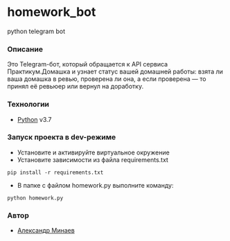 # homework_bot
python telegram bot
### Описание
Это Telegram-бот, который обращается к API сервиса Практикум.Домашка и узнает 
статус вашей домашней работы: взята ли ваша домашка в ревью, проверена ли она,
а если проверена — то принял её ревьюер или вернул на доработку.
### Технологии
- [Python] v3.7
### Запуск проекта в dev-режиме
- Установите и активируйте виртуальное окружение
- Установите зависимости из файла requirements.txt
```
pip install -r requirements.txt
``` 
- В папке с файлом homework.py выполните команду:
```
python homework.py
```
### Автор
- [Александр Минаев]

[//]: # 
  [Python]: <https://www.python.org>
  [Александр Минаев]: <https://github.com/AlexMinVrn>

